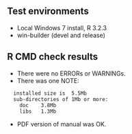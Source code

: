 ## Test environments
* Local Windows 7 install, R 3.2.3
* win-builder (devel and release)

## R CMD check results
* There were no ERRORs or WARNINGs.
* There was one NOTE:
```
  installed size is  5.5Mb
  sub-directories of 1Mb or more:
    doc    3.8Mb
    libs   1.3Mb
```
* PDF version of manual was OK.

